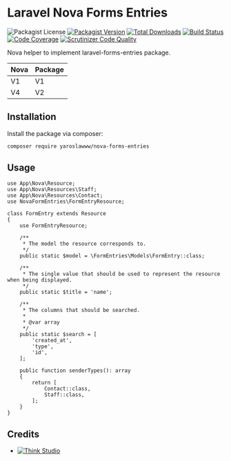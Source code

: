 # Laravel Nova Forms Entries

![Packagist License](https://img.shields.io/packagist/l/yaroslawww/nova-forms-entries?color=%234dc71f)
[![Packagist Version](https://img.shields.io/packagist/v/yaroslawww/nova-forms-entries)](https://packagist.org/packages/yaroslawww/nova-forms-entries)
[![Total Downloads](https://img.shields.io/packagist/dt/yaroslawww/nova-forms-entries)](https://packagist.org/packages/yaroslawww/nova-forms-entries)
[![Build Status](https://scrutinizer-ci.com/g/yaroslawww/nova-forms-entries/badges/build.png?b=master)](https://scrutinizer-ci.com/g/yaroslawww/nova-forms-entries/build-status/master)
[![Code Coverage](https://scrutinizer-ci.com/g/yaroslawww/nova-forms-entries/badges/coverage.png?b=master)](https://scrutinizer-ci.com/g/yaroslawww/nova-forms-entries/?branch=master)
[![Scrutinizer Code Quality](https://scrutinizer-ci.com/g/yaroslawww/nova-forms-entries/badges/quality-score.png?b=master)](https://scrutinizer-ci.com/g/yaroslawww/nova-forms-entries/?branch=master)

Nova helper to implement laravel-forms-entries package.

| Nova | Package |
|------|------|
| V1   | V1   |
| V4   | V2   |

## Installation

Install the package via composer:

```bash
composer require yaroslawww/nova-forms-entries
```

## Usage

```injectablephp
use App\Nova\Resource;
use App\Nova\Resources\Staff;
use App\Nova\Resources\Contact;
use NovaFormEntries\FormEntryResource;

class FormEntry extends Resource
{
    use FormEntryResource;

    /**
     * The model the resource corresponds to.
     */
    public static $model = \FormEntries\Models\FormEntry::class;

    /**
     * The single value that should be used to represent the resource when being displayed.
     */
    public static $title = 'name';

    /**
     * The columns that should be searched.
     *
     * @var array
     */
    public static $search = [
        'created_at',
        'type',
        'id',
    ];

    public function senderTypes(): array
    {
        return [
            Contact::class,
            Staff::class,
        ];
    }
}
```

## Credits

- [![Think Studio](https://yaroslawww.github.io/images/sponsors/packages/logo-think-studio.png)](https://think.studio/)

